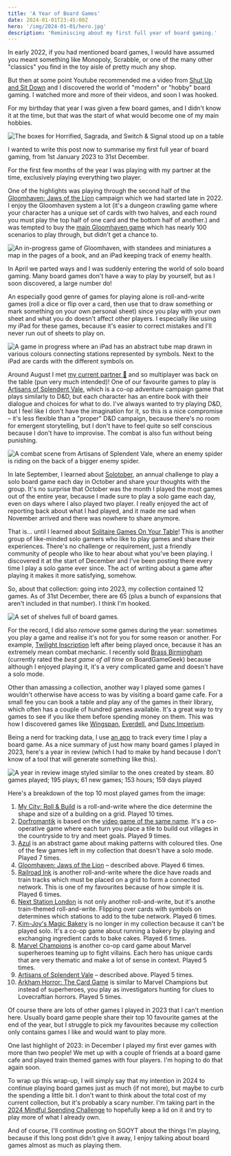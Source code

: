```yaml
---
title: 'A Year of Board Games'
date: 2024-01-01T23:45:00Z
hero: '/img/2024-01-01/hero.jpg'
description: 'Reminiscing about my first full year of board gaming.'
---
```


In early 2022, if you had mentioned board games, I would have assumed you meant
something like Monopoly, Scrabble, or one of the many other "classics" you find
in the toy aisle of pretty much any shop.

But then at some point Youtube recommended me a video from
[Shut Up and Sit Down](https://www.youtube.com/@shutupandsitdown) and I
discovered the world of "modern" or "hobby" board gaming. I watched more and
more of their videos, and soon I was hooked.

For my birthday that year I was given a few board games, and I didn't know it at
the time, but that was the start of what would become one of my main hobbies.

![The boxes for Horrified, Sagrada, and Switch & Signal stood up on a table](/img/2024-01-01/first-collection.jpeg)

I wanted to write this post now to summarise my first full year of board gaming,
from 1st January 2023 to 31st December.

For the first few months of the year I was playing with my partner at the time,
exclusively playing everything two player.

One of the highlights was playing through the second half of the
[Gloomhaven: Jaws of the Lion](https://boardgamegeek.com/boardgame/291457/gloomhaven-jaws-lion)
campaign which we had started late in 2022. I enjoy the Gloomhaven system a lot
(it's a dungeon crawling game where your character has a unique set of cards
with two halves, and each round you must play the top half of one card and the
bottom half of another.) and was tempted to buy the
[main Gloomhaven game](https://boardgamegeek.com/boardgame/174430/gloomhaven)
which has nearly 100 scenarios to play through, but didn't get a chance to.

![An in-progress game of Gloomhaven, with standees and miniatures a map in the pages of a book, and an iPad keeping track of enemy health.](/img/2024-01-01/gloomhaven.jpeg)

In April we parted ways and I was suddenly entering the world of solo board
gaming. Many board games don't have a way to play by yourself, but as I soon
discovered, a large number do!

An especially good genre of games for playing alone is roll-and-write games
(roll a dice or flip over a card, then use that to draw something or mark
something on your own personal sheet) since you play with your own sheet and
what you do doesn't affect other players. I especially like using my iPad for
these games, because it's easier to correct mistakes and I'll never run out of
sheets to play on.

![A game in progress where an iPad has an abstract tube map drawn in various colours connecting stations represented by symbols. Next to the iPad are cards with the different symbols on.](/img/2024-01-01/roll-and-write.jpeg)

Around August I met [my current partner 🦊](https://theresnotime.co.uk) and so
multiplayer was back on the table (pun very much intended)! One of our favourite
games to play is
[Artisans of Splendent Vale](https://boardgamegeek.com/boardgame/342062/artisans-splendent-vale),
which is a co-op adventure campaign game that plays similarly to D&D, but each
character has an entire book with their dialogue and choices for what to do.
I've always wanted to try playing D&D, but I feel like I don't have the
imagination for it, so this is a nice compromise – it's less flexible than a
"proper" D&D campaign, because there's no room for emergent storytelling, but I
don't have to feel quite so self conscious because I don't have to improvise.
The combat is also fun without being punishing.

![A combat scene from Artisans of Splendent Vale, where an enemy spider is riding on the back of a bigger enemy spider.](/img/2024-01-01/artisans.jpeg)

In late September, I learned about
[Solotober](https://boardgamegeek.com/geeklist/321894/solotober-2023), an annual
challenge to play a solo board game each day in October and share your thoughts
with the group. It's no surprise that October was the month I played the most
games out of the entire year, because I made sure to play a solo game each day,
even on days where I also played two player. I really enjoyed the act of
reporting back about what I had played, and it made me sad when November arrived
and there was nowhere to share anymore.

That is... until I learned about
[Solitaire Games On Your Table](https://boardgamegeek.com/geeklist/325803/solitaire-games-your-table-december-2023)!
This is another group of like-minded solo gamers who like to play games and
share their experiences. There's no challenge or requirement, just a friendly
community of people who like to hear about what you've been playing. I
discovered it at the start of December and I've been posting there every time I
play a solo game ever since. The act of writing about a game after playing it
makes it more satisfying, somehow.

So, about that collection: going into 2023, my collection contained 12 games. As
of 31st December, there are 65 (plus a bunch of expansions that aren't included
in that number). I think I'm hooked.

![A set of shelves full of board games.](/img/2024-01-01/kallax.jpeg)

For the record, I did also _remove_ some games during the year: sometimes you
play a game and realise it's not for you for some reason or another. For
example,
[Twilight Inscription](https://boardgamegeek.com/boardgame/361545/twilight-inscription)
left after being played once, because it has an extremely mean combat mechanic.
I recently sold
[Brass Birmingham](https://boardgamegeek.com/boardgame/224517/brass-birmingham)
(currently rated the _best game of all time_ on BoardGameGeek) because although
I enjoyed playing it, it's a very complicated game and doesn't have a solo mode.

Other than amassing a collection, another way I played some games I wouldn't
otherwise have access to was by visiting a board game cafe. For a small fee you
can book a table and play any of the games in their library, which often has a
couple of hundred games available. It's a great way to try games to see if you
like them before spending money on them. This was how I discovered games like
[Wingspan](https://boardgamegeek.com/boardgame/266192/wingspan),
[Everdell](https://boardgamegeek.com/boardgame/199792/everdell), and
[Dunc Imperium](https://boardgamegeek.com/boardgame/316554/dune-imperium).

Being a nerd for tracking data, I use [an app](https://www.bgstatsapp.com) to
track every time I play a board game. As a nice summary of just how many board
games I played in 2023, here's a year in review (which I had to make by hand
because I don't know of a tool that will generate something like this).

![A year in review image styled similar to the ones created by steam. 80 games played; 195 plays; 61 new games; 153 hours; 159 days played](/img/2024-01-01/year-in-review.jpg)

Here's a breakdown of the top 10 most played games from the image:

1. [My City: Roll & Build](https://boardgamegeek.com/boardgame/351476/my-city-roll-build)
   is a roll-and-write where the dice determine the shape and size of a building
   on a grid. Played 10 times.
2. [Dorfromantik](https://boardgamegeek.com/boardgame/370591/dorfromantik-board-game)
   is based on the
   [video game of the same name](https://store.steampowered.com/app/1455840/Dorfromantik/).
   It's a co-operative game where each turn you place a tile to build out
   villages in the countryside to try and meet goals. Played 9 times.
3. [Azul](https://boardgamegeek.com/boardgame/230802/azul) is an abstract game
   about making patterns with coloured tiles. One of the few games left in my
   collection that doesn't have a solo mode. Played 7 times.
4. [Gloomhaven: Jaws of the Lion](https://boardgamegeek.com/boardgame/291457/gloomhaven-jaws-lion)
   – described above. Played 6 times.
5. [Railroad Ink](https://boardgamegeek.com/boardgame/245654/railroad-ink-deep-blue-edition)
   is another roll-and-write where the dice have roads and train tracks which
   must be placed on a grid to form a connected network. This is one of my
   favourites because of how simple it is. Played 6 times.
6. [Next Station London](https://boardgamegeek.com/boardgame/353545/next-station-london)
   is not only another roll-and-write, but it's anothe train-themed
   roll-and-write. Flipping over cards with symbols on determines which stations
   to add to the tube network. Played 6 times.
7. [Kim-Joy's Magic Bakery](https://boardgamegeek.com/boardgame/341779/kim-joys-magic-bakery)
   is no longer in my collection because it can't be played solo. It's a co-op
   game about running a bakery by playing and exchanging ingredient cards to
   bake cakes. Played 6 times.
8. [Marvel Champions](https://boardgamegeek.com/boardgame/285774/marvel-champions-card-game)
   is another co-op card game about Marvel superheroes teaming up to fight
   villains. Each hero has unique cards that are very thematic and make a lot of
   sense in context. Played 5 times.
9. [Artisans of Splendent Vale](https://boardgamegeek.com/boardgame/342062/artisans-splendent-vale)
   – described above. Played 5 times.
10. [Arkham Horror: The Card Game](https://boardgamegeek.com/boardgame/205637/arkham-horror-card-game)
    is similar to Marvel Champions but instead of superheroes, you play as
    investigators hunting for clues to Lovecraftian horrors. Played 5 times.

Of course there are lots of other games I played in 2023 that I can't mention
here. Usually board game people share their top 10 favourite games at the end of
the year, but I struggle to pick my favourites because my collection only
contains games I like and would want to play more.

One last highlight of 2023: in December I played my first ever games with more
than two people! We met up with a couple of friends at a board game cafe and
played train themed games with four players. I'm hoping to do that again soon.

To wrap up this wrap-up, I will simply say that my intention in 2024 to continue
playing board games just as much (if not more), but maybe to curb the spending a
little bit. I don't want to think about the total cost of my current collection,
but it's probably a scary number. I'm taking part in the
[2024 Mindful Spending Challenge](https://boardgamegeek.com/geeklist/326062/2024-mindful-spending-challenge)
to hopefully keep a lid on it and try to play more of what I already own.

And of course, I'll continue posting on SGOYT about the things I'm playing,
because if this long post didn't give it away, I enjoy talking about board games
almost as much as playing them.
